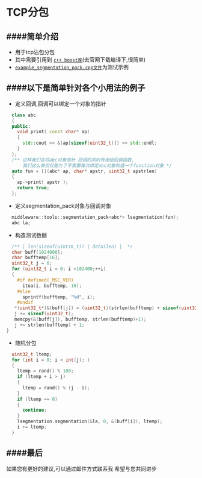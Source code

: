TCP分包
==========================================



####简单介绍
------------------------------------------
* 用于tcp沾包分包
* 其中需要引用到 [`c++ boost库`](http://www.boost.org/)(去官网下载编译下,很简单)
* [`example_segmentation_pack.cpp文件`](https://github.com/NingLeixueR/middleware/blob/master/example/example_segmentation_pack.cpp)为测试示例


####以下是简单针对各个小用法的例子
------------------------------------------
* 定义回调,回调可以绑定一个对象的指针
```cpp
  class abc
  {
  public:
    void print( const char* ap)
    {
      std::cout << &(ap[sizeof(uint32_t)]) << std::endl;
    }
  };
  /** 这样我们会将abc对象指针 回调的同时传递给回调函数,
      我们这么做仅仅是为了不需要每次绑定abc对象构造一个function对象 */
  auto fun = [](abc* ap, char* apstr, uint32_t apstrlen)
  {
    ap->print( apstr );
    return true;
  };
```
* 定义segmentation_pack对象与回调对象
```cpp
  middleware::tools::segmentation_pack<abc*> lsegmentation(fun);
  abc la;
```
* 构造测试数据
```cpp
  /** | len(sizeof(uint16_t)) | data(len) |  */
  char buff[1024000];
  char bufftemp[16];
  uint32_t j = 0;
  for (uint32_t i = 0; i <102400;++i)
  {
    #if defined(_MSC_VER)
      itoa(i, bufftemp, 10);
    #else
      sprintf(bufftemp, "%d", i);
    #endif
   *(uint32_t*)&(buff[j]) = (uint32_t)(strlen(bufftemp) + sizeof(uint32_t) +1);
   j += sizeof(uint32_t);
   memcpy(&(buff[j]), bufftemp, strlen(bufftemp)+1);
   j += strlen(bufftemp) + 1;
}
```
* 随机分包
```cpp
  uint32_t ltemp;
  for (int i = 0; i < int(j); )
  {
    ltemp = rand() % 100;
    if (ltemp + i > j)
    {
      ltemp = rand() % (j - i);
    }
    if (ltemp == 0)
    {
      continue;
    }
    lsegmentation.segmentation(&la, 0, &(buff[i]), ltemp);
    i += ltemp;
  }
```

####最后
------------------------------------------
如果您有更好的建议,可以通过邮件方式联系我
希望与您共同进步
